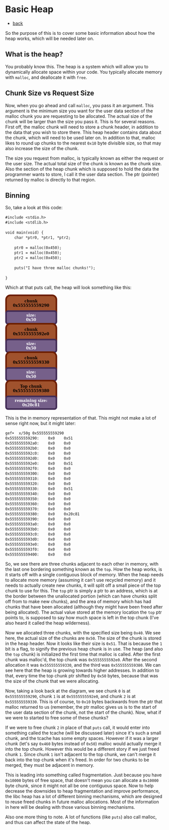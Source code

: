 # Basic Heap

- [back](readme.md)

So the purpose of this is to cover some basic information about how the heap works, which will be needed later on.

## What is the heap?

You probably know this. The heap is a system which will allow you to dynamically allocate space within your code. You typically allocate memory with `malloc`, and deallocate it with `free`.

## Chunk Size vs Request Size

Now, when you go ahead and call `malloc`, you pass it an argument. This argument is the minimum size you want for the user data section of the malloc chunk you are requesting to be allocated. The actual size of the chunk will be larger than the size you pass it. This is for several reasons. First off, the malloc chunk will need to store a chunk header, in addition to the data that you wish to store there. This heap header contains data about the chunk, which will need to be used later on. In addition to that, malloc likes to round up chunks to the nearest `0x10` byte divisible size, so that may also increase the size of the chunk.

The size you request from malloc, is typically known as either the request or the user size. The actual total size of the chunk is known as the chunk size. Also the section of the heap chunk which is supposed to hold the data the programmer wants to store, I call it the user data section. The ptr (pointer) returned by malloc is directly to that region.

## Binning

So, take a look at this code:

```
#include <stdio.h>
#include <stdlib.h>

void main(void) {
    char *ptr0, *ptr1, *ptr2;

    ptr0 = malloc(0x450);
    ptr1 = malloc(0x450);
    ptr2 = malloc(0x450);

    puts("I have three malloc chunks!");

}
```

Which at that puts call, the heap will look something like this:

![heap_top](diagrams/heap_top.png)

This is the in memory representation of that. This might not make a lot of sense right now, but it might later:
```
gef➤  x/50g 0x555555559290
0x555555559290:    0x0    0x51
0x5555555592a0:    0x0    0x0
0x5555555592b0:    0x0    0x0
0x5555555592c0:    0x0    0x0
0x5555555592d0:    0x0    0x0
0x5555555592e0:    0x0    0x51
0x5555555592f0:    0x0    0x0
0x555555559300:    0x0    0x0
0x555555559310:    0x0    0x0
0x555555559320:    0x0    0x0
0x555555559330:    0x0    0x51
0x555555559340:    0x0    0x0
0x555555559350:    0x0    0x0
0x555555559360:    0x0    0x0
0x555555559370:    0x0    0x0
0x555555559380:    0x0    0x20c81
0x555555559390:    0x0    0x0
0x5555555593a0:    0x0    0x0
0x5555555593b0:    0x0    0x0
0x5555555593c0:    0x0    0x0
0x5555555593d0:    0x0    0x0
0x5555555593e0:    0x0    0x0
0x5555555593f0:    0x0    0x0
0x555555559400:    0x0    0x0
```

So, we see there are three chunks adjacent to each other in memory, with the last one bordering something known as the `top`. How the heap works, is it starts off with a single contiguous block of memory. When the heap needs to allocate more memory (assuming it can't use recycled memory) and it needs to actually create new chunks, it will split off a small piece of the top chunk to use for this. The `top` ptr is simply a ptr to an address, which is at the border between the unallocated portion (which can have chunks split off from to make new chunks), and the area of memory which has had chunks that have been allocated (although they might have been freed after being allocated). The actual value stored at the memory location the `top` ptr points to, is supposed to say how much space is left in the top chunk (I've also heard it called the heap wilderness).

Now we allocated three chunks, with the specified size being `0x40`. We see here, the actual size of the chunks are `0x50`. The size of the chunk is stored in the heap header. Now it looks like their size is `0x51`. That is because the `1` bit is a flag, to signify the previous heap chunk is in use. The heap (and also the `top` chunk) is initialized the first time that malloc is called. After the first chunk was malloc'd, the top chunk was `0x5555555592e0`. After the second allocation it was `0x555555559330`, and the third was `0x555555559380`. We can see here that the heap is growing towards higher addresses. In addition to that, every time the top chunk ptr shifted by `0x50` bytes, because that was the size of the chunk that we were allocating.

Now, taking a look back at the diagram, we see chunk `0` is at `0x555555559290`, chunk `1` is at `0x5555555592e0`, and chunk `2` is at `0x555555559330`. This is of course, to `0x10` bytes backwards from the ptr that malloc returned to us (remember, the ptr malloc gives us is to the start of the user data section of the chunk, not the start of the chunk). Now, what if we were to started to free some of these chunks?

If we were to free chunk `2` in place of that `puts` call, it would enter into something called the tcache (will be discussed later) since it's such a small chunk, and the tcache has some empty spaces. However if it was a larger chunk (let's say `0x460` bytes instead of `0x50`) malloc would actually merge it into the top chunk. However this would be a different story if we just freed chunk `1`. Since chunk `1` isn't adjacent to the top chunk, we can't merge it back into the top chunk when it's freed. In order for two chunks to be merged, they must be adjacent in memory.

This is leading into something called fragmentation. Just because you have `0x10000` bytes of free space, that doesn't mean you can allocate a `0x10000` byte chunk, since it might not all be one contiguous space. Now to help decrease the downsides to heap fragmentation and improve performance, the libc heap has a lot of different binning mechanisms, which are designed to reuse freed chunks in future malloc allocations. Most of the information in here will be dealing with those various binning mechanisms.

Also one more thing to note. A lot of functions (like `puts`) also call malloc, and thus can affect the state of the heap.

